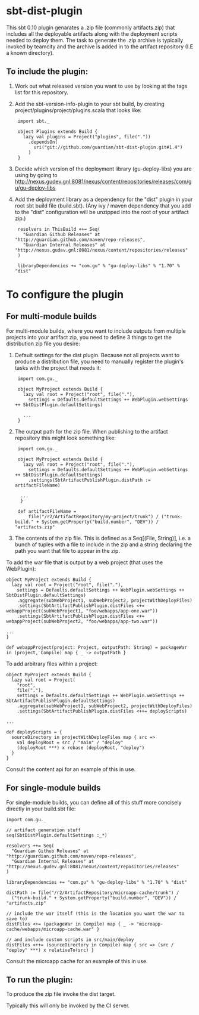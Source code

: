 sbt-dist-plugin
===========================

This sbt 0.10 plugin genarates a .zip file (commonly artifacts.zip) that includes all the deployable
artifacts along with the deployment scripts needed to deploy them. The task to generate the .zip archive
is typically invoked by teamcity and the archive is added in to the artifact repository (I.E a known directory).


To include the plugin:
----------------------

1. Work out what released version you want to use by looking at the tags list for this repository.

2. Add the sbt-version-info-plugin to your sbt build, by creating project/plugins/project/plugins.scala that looks like:

        import sbt._

        object Plugins extends Build {
          lazy val plugins = Project("plugins", file("."))
            .dependsOn(
              uri("git://github.com/guardian/sbt-dist-plugin.git#1.4")
            )
        }

3. Decide which version of the deployment library (gu-deploy-libs) you are using by going
to <http://nexus.gudev.gnl:8081/nexus/content/repositories/releases/com/gu/gu-deploy-libs>

4. Add the deployment library as a dependency for the "dist" plugin in your root sbt build file (build.sbt). (Any ivy / maven
dependency that you add to the "dist" configuration will be unzipped into the root of your artifact zip.)

        resolvers in ThisBuild ++= Seq(
          "Guardian Github Releases" at "http://guardian.github.com/maven/repo-releases",
          "Guardian Internal Releases" at "http://nexus.gudev.gnl:8081/nexus/content/repositories/releases"
        )

        libraryDependencies += "com.gu" % "gu-deploy-libs" % "1.70" % "dist"


To configure the plugin
========================

For multi-module builds
-----------------------

For multi-module builds, where you want to include outputs from multiple projects into your artifact zip, you need to
define 3 things to get the distribution zip file you desire:

1. Default settings for the dist plugin. Because not all projects want to produce a distribution file, you need to manually
register the plugin's tasks with the project that needs it:

        import com.gu._

        object MyProject extends Build {
          lazy val root = Project("root", file("."),
            settings = Defaults.defaultSettings ++ WebPlugin.webSettings ++ SbtDistPlugin.defaultSettings)

          ...
        }

2. The output path for the zip file. When publishing to the artifact repository this might look something like:

        import com.gu._

        object MyProject extends Build {
          lazy val root = Project("root", file("."),
            settings = Defaults.defaultSettings ++ WebPlugin.webSettings ++ SbtDistPlugin.defaultSettings)
            .settings(SbtArtifactPublishPlugin.distPath := artifactFileName)

         ...
         }

        def artifactFileName =
            file("/r2/ArtifactRepository/my-project/trunk") / ("trunk-build." + System.getProperty("build.number", "DEV")) / "artifacts.zip"

3. The contents of the zip file. This is defined as a Seq[(File, String)], i.e. a bunch of tuples with a file to include
in the zip and a string declaring the path you want that file to appear in the zip.

  To add the war file that is output by a web project (that uses the WebPlugin):

	object MyProject extends Build {
	  lazy val root = Project("root", file("."),
	    settings = Defaults.defaultSettings ++ WebPlugin.webSettings ++ SbtDistPlugin.defaultSettings)
	    .aggregate(subWebProject1, subWebProject2, projectWithDeployFiles)
	    .settings(SbtArtifactPublishPlugin.distFiles <+= webappProject(subWebProject1, "foo/webapps/app-one.war"))
	    .settings(SbtArtifactPublishPlugin.distFiles <+= webappProject(subWebProject2, "foo/webapps/app-two.war"))

	...
	}

	def webappProject(project: Project, outputPath: String) = packageWar in (project, Compile) map { _ -> outputPath }

To add arbitrary files within a project:

	object MyProject extends Build {
	  lazy val root = Project(
	    "root",
	    file("."),
	    settings = Defaults.defaultSettings ++ WebPlugin.webSettings ++ SbtArtifactPublishPlugin.defaultSettings)
	    .aggregate(subWebProject1, subWebProject2, projectWithDeployFiles)
	    .settings(SbtArtifactPublishPlugin.distFiles <++= deployScripts)

	...

	def deployScripts = {
	  sourceDirectory in projectWithDeployFiles map { src =>
	    val deployRoot = src / "main" / "deploy"
	    (deployRoot ***) x rebase (deployRoot, "deploy")
	  }
	}

Consult the content api for an example of this in use.


For single-module builds
------------------------

For single-module builds, you can define all of this stuff more concisely directly in your build.sbt file:

    import com.gu._

    // artifact generation stuff
    seq(SbtDistPlugin.defaultSettings :_*)

    resolvers ++= Seq(
      "Guardian Github Releases" at "http://guardian.github.com/maven/repo-releases",
      "Guardian Internal Releases" at "http://nexus.gudev.gnl:8081/nexus/content/repositories/releases"
    )

    libraryDependencies += "com.gu" % "gu-deploy-libs" % "1.70" % "dist"

    distPath := file("/r2/ArtifactRepository/microapp-cache/trunk") /
      ("trunk-build." + System.getProperty("build.number", "DEV")) / "artifacts.zip"

    // include the war itself (this is the location you want the war to save to)
    distFiles <+= (packageWar in Compile) map { _ -> "microapp-cache/webapps/microapp-cache.war" }

    // and include custom scripts in src/main/deploy
    distFiles <++= (sourceDirectory in Compile) map { src => (src / "deploy" ***) x relativeTo(src) }

Consult the microapp cache for an example of this in use.


To run the plugin:
------------------

To produce the zip file invoke the dist target.

Typically this will only be invoked by the CI server.
